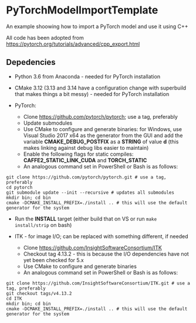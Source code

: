 # PyTorchModelImportTemplate
An example shoowing how to import a PyTorch model and use it using C++

All code has been adopted from https://pytorch.org/tutorials/advanced/cpp_export.html

## Depedencies
* Python 3.6 from Anaconda - needed for PyTorch installation

* CMake 3.12 (3.13 and 3.14 have a configuration change with superbuild that makes things a bit messy) - needed for PyTorch installation

* PyTorch:

  * Clone https://github.com/pytorch/pytorch; use a tag, preferably
  * Update submodules
  * Use CMake to configure and generate binaries: for Windows, use Visual Studio 2017 x64 as the generator from the GUI and add the variable **CMAKE_DEBUG_POSTFIX** as a **STRING** of value **d** (this makes linking against debug libs easier to maintain)
  * Enable the following flags for static compiles: **CAFFE2_STATIC_LINK_CUDA** and **TORCH_STATIC**
  * An analogous command set in PowerShell or Bash is as follows:
  
```
git clone https://github.com/pytorch/pytorch.git # use a tag, preferably
cd pytorch
git submodule update --init --recursive # updates all submodules 
mkdir bin; cd bin
cmake -DCMAKE_INSTALL_PREFIX=./install .. # this will use the default generator for the system
```

  * Run the **INSTALL** target (either build that on VS or run `make install/strip` on bash)

* ITK - for image I/O; can be replaced with something different, if needed

  * Clone https://github.com/InsightSoftwareConsortium/ITK
  * Checkout tag 4.13.2 - this is because the I/O dependencies have not yet been checked for 5.x
  * Use CMake to configure and generate binaries 
  * An analogous command set in PowerShell or Bash is as follows:
  
```
git clone https://github.com/InsightSoftwareConsortium/ITK.git # use a tag, preferably
git checkout tags/v4.13.2
cd ITK
mkdir bin; cd bin
cmake -DCMAKE_INSTALL_PREFIX=./install .. # this will use the default generator for the system
```